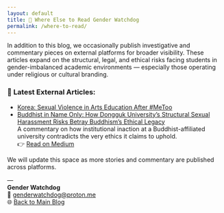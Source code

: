 ```yaml
---
layout: default
title: 🧭 Where Else to Read Gender Watchdog
permalink: /where-to-read/
---
```


In addition to this blog, we occasionally publish investigative and commentary pieces on external platforms for broader visibility. These articles expand on the structural, legal, and ethical risks facing students in gender-imbalanced academic environments — especially those operating under religious or cultural branding.

### 📌 Latest External Articles:

- [Korea: Sexual Violence in Arts Education After #MeToo](https://medium.com/@genderwatchdog/korea-sexual-violence-in-arts-education-after-metoo-b1bb12c9c983)
- [Buddhist in Name Only: How Dongguk University’s Structural Sexual Harassment Risks Betray Buddhism’s Ethical Legacy](https://medium.com/@genderwatchdog/buddhist-in-name-only-how-dongguk-universitys-gender-failures-betray-buddhism-s-ethical-legacy-a1fb17b2b38b)  
A commentary on how institutional inaction at a Buddhist-affiliated university contradicts the very ethics it claims to uphold.  
👉 [Read on Medium](https://medium.com/@genderwatchdog/buddhist-in-name-only-how-dongguk-universitys-gender-failures-betray-buddhism-s-ethical-legacy-a1fb17b2b38b)<br>


We will update this space as more stories and commentary are published across platforms.

—  
**Gender Watchdog**  
📧 genderwatchdog@proton.me  
🌐 [Back to Main Blog](https://genderwatchdog.bearblog.dev)

